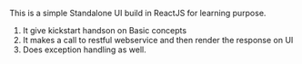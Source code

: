 
This is a simple Standalone UI build in ReactJS for learning purpose.
 1. It give kickstart handson on Basic concepts
 2. It makes a call to restful webservice and then render the response on UI
 3. Does exception handling as well.